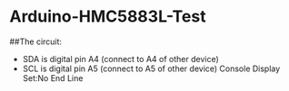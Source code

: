 # Arduino-HMC5883L-Test

##The circuit:
 * SDA is digital pin A4 (connect to A4 of other device)
 * SCL is digital pin A5 (connect to A5 of other device)
 Console Display Set:No End Line
 
 
